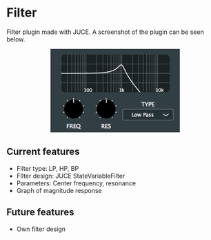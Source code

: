 Filter
======

Filter plugin made with JUCE. A screenshot of the plugin can be seen below.

<p align="center">
	<img src="Images/filter.png" width="300">
</p>
			
## Current features
- Filter type: LP, HP, BP
- FIlter design: JUCE StateVariableFilter
- Parameters: Center frequency, resonance
- Graph of magnitude response

## Future features
- Own filter design
